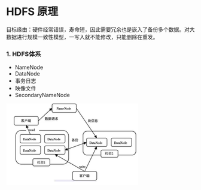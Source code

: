 # HDFS 原理

目标缘由：硬件经常错误，寿命短，因此需要冗余也是嵌入了备份多个数据。对大数据进行规模一致性模型，一写入就不能修改，只能删除在重发。

### 1. HDFS体系

* NameNode
* DataNode
* 事务日志
* 映像文件
* SecondaryNameNode

![img](HDFS体系结构.png)

